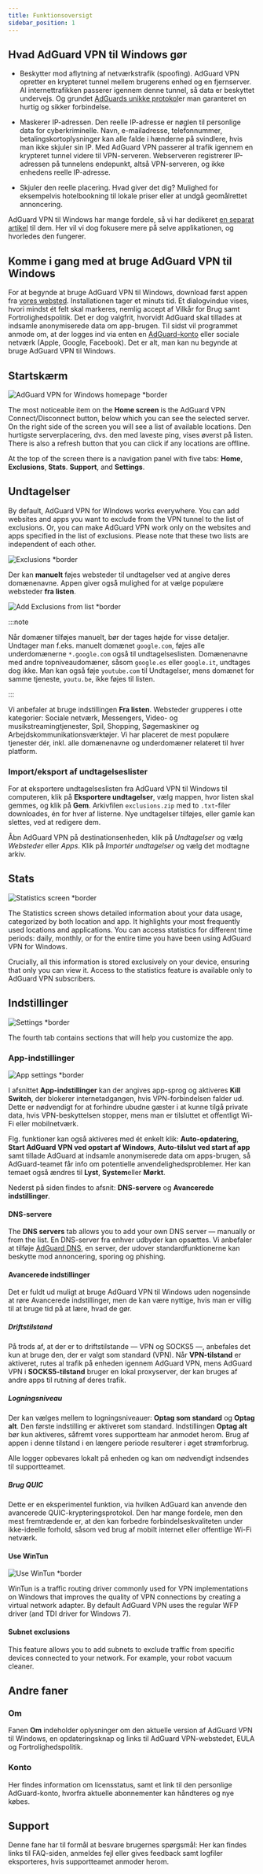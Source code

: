```yaml
---
title: Funktionsoversigt
sidebar_position: 1
---
```


## Hvad AdGuard VPN til Windows gør

- Beskytter mod aflytning af netværkstrafik (spoofing). AdGuard VPN opretter en krypteret tunnel mellem brugerens enhed og en fjernserver. Al internettrafikken passerer igennem denne tunnel, så data er beskyttet undervejs. Og grundet [AdGuards unikke protokol](/general/adguard-vpn-protocol)er man garanteret en hurtig og sikker forbindelse.

- Maskerer IP-adressen. Den reelle IP-adresse er nøglen til personlige data for cyberkriminelle. Navn, e-mailadresse, telefonnummer, betalingskortoplysninger kan alle falde i hænderne på svindlere, hvis man ikke skjuler sin IP. Med AdGuard VPN passerer al trafik igennem en krypteret tunnel videre til VPN-serveren. Webserveren registrerer IP-adressen på tunnelens endepunkt, altså VPN-serveren, og ikke enhedens reelle IP-adresse.

- Skjuler den reelle placering. Hvad giver det dig? Mulighed for eksempelvis hotelbookning til lokale priser eller at undgå geomålrettet annoncering.

AdGuard VPN til Windows har mange fordele, så vi har dedikeret [en separat artikel](/general/why-adguard-vpn) til dem. Her vil vi dog fokusere mere på selve applikationen, og hvorledes den fungerer.

## Komme i gang med at bruge AdGuard VPN til Windows

For at begynde at bruge AdGuard VPN til Windows, download først appen fra [vores websted](https://adguard-vpn.com/welcome.html). Installationen tager et minuts tid. Et dialogvindue vises, hvori mindst ét felt skal markeres, nemlig accept af Vilkår for Brug samt Fortrolighedspolitik. Det er dog valgfrit, hvorvidt AdGuard skal tillades at indsamle anonymiserede data om app-brugen. Til sidst vil programmet anmode om, at der logges ind via enten en [AdGuard-konto](https://auth.adguard.com/login.html) eller sociale netværk (Apple, Google, Facebook). Det er alt, man kan nu begynde at bruge AdGuard VPN til Windows.

## Startskærm

![AdGuard VPN for Windows homepage *border](https://cdn.adguardvpn.com/content/kb/vpn/windows/home_en.jpg)

The most noticeable item on the **Home screen** is the AdGuard VPN Connect/Disconnect button, below which you can see the selected server. On the right side of the screen you will see a list of available locations. Den hurtigste serverplacering, dvs. den med laveste ping, vises øverst på listen. There is also a refresh button that you can click if any locations are offline.

At the top of the screen there is a navigation panel with five tabs: **Home**, **Exclusions**, **Stats**. **Support**, and **Settings**.

## Undtagelser

By default, AdGuard VPN for WIndows works everywhere. You can add websites and apps you want to exclude from the VPN tunnel to the list of exclusions. Or, you can make AdGuard VPN work only on the websites and apps specified in the list of exclusions. Please note that these two lists are independent of each other.

![Exclusions *border](https://cdn.adguardvpn.com/content/kb/VPN/windows/exclusions_new_en.png)

Der kan **manuelt** føjes websteder til undtagelser ved at angive deres domænenavne. Appen giver også mulighed for at vælge populære websteder **fra listen**.

![Add Exclusions from list *border](https://cdn.adguardvpn.com/content/kb/VPN/windows/new_exclusions_from_list_en.png)

:::note

Når domæner tilføjes manuelt, bør der tages højde for visse detaljer. Undtager man f.eks. manuelt domænet `google.com`, føjes alle underdomænerne `*.google.com` også til undtagelseslisten. Domænenavne med andre topniveaudomæner, såsom `google.es` eller `google.it`, undtages dog ikke. Man kan også føje `youtube.com` til Undtagelser, mens domænet for samme tjeneste, `youtu.be`, ikke føjes til listen.

:::

Vi anbefaler at bruge indstillingen **Fra listen**. Websteder grupperes i otte kategorier: Sociale netværk, Messengers, Video- og musikstreamingtjenester, Spil, Shopping, Søgemaskiner og Arbejdskommunikationsværktøjer. Vi har placeret de mest populære tjenester dér, inkl. alle domænenavne og underdomæner relateret til hver platform.

### Import/eksport af undtagelseslister

For at eksportere undtagelseslisten fra AdGuard VPN til Windows til computeren, klik på **Eksportere undtagelser**, vælg mappen, hvor listen skal gemmes, og klik på **Gem**. Arkivfilen `exclusions.zip` med to `.txt`-filer downloades, én for hver af listerne. Nye undtagelser tilføjes, eller gamle kan slettes, ved at redigere dem.

Åbn AdGuard VPN på destinationsenheden, klik på *Undtagelser* og vælg *Websteder* eller *Apps*. Klik på *Importér undtagelser* og vælg det modtagne arkiv.

## Stats

![Statistics screen *border](https://cdn.adguardvpn.com/content/kb/vpn/windows/statistics_en.png)

The Statistics screen shows detailed information about your data usage, categorized by both location and app. It highlights your most frequently used locations and applications. You can access statistics for different time periods: daily, monthly, or for the entire time you have been using AdGuard VPN for Windows.

Crucially, all this information is stored exclusively on your device, ensuring that only you can view it. Access to the statistics feature is available only to AdGuard VPN subscribers.

## Indstillinger

![Settings *border](https://cdn.adguardvpn.com/content/kb/vpn/windows/settings_en.png)

The fourth tab contains sections that will help you customize the app.

### App-indstillinger

![App settings *border](https://cdn.adguardvpn.com/content/kb/vpn/windows/app_settings_en.png)

I afsnittet **App-indstillinger** kan der angives app-sprog og aktiveres **Kill Switch**, der blokerer internetadgangen, hvis VPN-forbindelsen falder ud. Dette er nødvendigt for at forhindre ubudne gæster i at kunne tilgå private data, hvis VPN-beskyttelsen stopper, mens man er tilsluttet et offentligt Wi-Fi eller mobilnetværk.

Flg. funktioner kan også aktiveres med ét enkelt klik: **Auto-opdatering**, **Start AdGuard VPN ved opstart af Windows**, **Auto-tilslut ved start af app** samt tillade AdGuard at indsamle anonymiserede data om apps-brugen, så AdGuard-teamet får info om potentielle anvendelighedsproblemer. Her kan temaet også ændres til **Lyst**, **System**eller **Mørkt**.

Nederst på siden findes to afsnit: **DNS-servere** og **Avancerede indstillinger**.

#### DNS-servere

The **DNS servers** tab allows you to add your own DNS server — manually or from the list. En DNS-server fra enhver udbyder kan opsættes. Vi anbefaler at tilføje [AdGuard DNS](https://adguard-dns.io/kb/general/dns-providers/#adguard-dns), en server, der udover standardfunktionerne kan beskytte mod annoncering, sporing og phishing.

#### Avancerede indstillinger

Det er fuldt ud muligt at bruge AdGuard VPN til Windows uden nogensinde at røre Avancerede indstillinger, men de kan være nyttige, hvis man er villig til at bruge tid på at lære, hvad de gør.

##### Driftstilstand

På trods af, at der er to driftstilstande — VPN og SOCKS5 —, anbefales det kun at bruge den, der er valgt som standard (VPN). Når **VPN-tilstand** er aktiveret, rutes al trafik på enheden igennem AdGuard VPN, mens AdGuard VPN i **SOCKS5-tilstand** bruger en lokal proxyserver, der kan bruges af andre apps til rutning af deres trafik.

##### Logningsniveau

Der kan vælges mellem to logningsniveauer: **Optag som standard** og **Optag alt**. Den første indstilling er aktiveret som standard. Indstillingen **Optag alt** bør kun aktiveres, såfremt vores supportteam har anmodet herom. Brug af appen i denne tilstand i en længere periode resulterer i øget strømforbrug.

Alle logger opbevares lokalt på enheden og kan om nødvendigt indsendes til supportteamet.

##### Brug QUIC

Dette er en eksperimentel funktion, via hvilken AdGuard kan anvende den avancerede QUIC-krypteringsprotokol. Den har mange fordele, men den mest fremtrædende er, at den kan forbedre forbindelseskvaliteten under ikke-ideelle forhold, såsom ved brug af mobilt internet eller offentlige Wi-Fi netværk.

#### Use WinTun

![Use WinTun *border](https://cdn.adtidy.org/content/release_notes/vpn/windows/v2.2/stats_tab_v2.2_en.png)

WinTun is a traffic routing driver commonly used for VPN implementations on Windows that improves the quality of VPN connections by creating a virtual network adapter. By default AdGuard VPN uses the regular WFP driver (and TDI driver for Windows 7).

#### Subnet exclusions

This feature allows you to add subnets to exclude traffic from specific devices connected to your network. For example, your robot vacuum cleaner.

## Andre faner

### Om

Fanen **Om** indeholder oplysninger om den aktuelle version af AdGuard VPN til Windows, en opdateringsknap og links til AdGuard VPN-webstedet, EULA og Fortrolighedspolitik.

### Konto

Her findes information om licensstatus, samt et link til den personlige AdGuard-konto, hvorfra aktuelle abonnementer kan håndteres og nye købes.

## Support

Denne fane har til formål at besvare brugernes spørgsmål: Her kan findes links til FAQ-siden, anmeldes fejl eller gives feedback samt logfiler eksporteres, hvis supportteamet anmoder herom.
